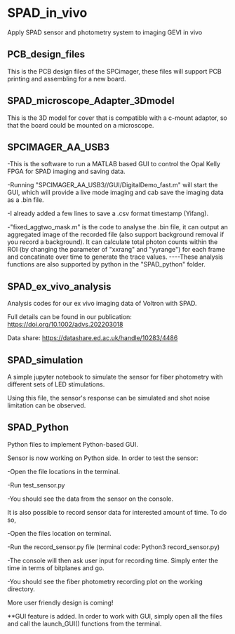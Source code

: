 # SPAD_in_vivo
Apply SPAD sensor and photometry system to imaging GEVI in vivo

## PCB_design_files
This is the PCB design files of the SPCimager, these files will support PCB printing and assembling for a new board.

## SPAD_microscope_Adapter_3Dmodel
This is the 3D model for cover that is compatible with a c-mount adaptor, so that the board could be mounted on a microscope.

## SPCIMAGER_AA_USB3
-This is the software to run a MATLAB based GUI to control the Opal Kelly FPGA for SPAD imaging and saving data.

-Running "SPCIMAGER_AA_USB3//GUI/DigitalDemo_fast.m" will start the GUI, which will provide a live mode imaging and cab save the imaging data as a .bin file.

-I already added a few lines to save a .csv format timestamp (Yifang).

-"fixed_aggtwo_mask.m" is the code to analyse the .bin file, it can output an aggregated image of the recorded file (also support background removal if you record a background). It can calculate total photon counts within the ROI (by changing the parameter of "xxrang" and "yyrange") for each frame and concatinate over time to generate the trace values. ----These analysis functions are also supported by python in the "SPAD_python" folder.

## SPAD_ex_vivo_analysis
Analysis codes for our ex vivo imaging data of Voltron with SPAD.

Full details can be found in our publication: https://doi.org/10.1002/advs.202203018

Data share: https://datashare.ed.ac.uk/handle/10283/4486

## SPAD_simulation 
A simple jupyter notebook to simulate the sensor for fiber photometry with different sets of LED stimulations. 

Using this file, the sensor's response can be simulated and shot noise limitation can be observed. 

## SPAD_Python
Python files to implement Python-based GUI. 

Sensor is now working on Python side. In order to test the sensor:

-Open the file locations in the terminal. 

-Run test_sensor.py 

-You should see the data from the sensor on the console. 

It is also possible to record sensor data for interested amount of time. To do so, 

-Open the files location on terminal. 

-Run the record_sensor.py file (terminal code: Python3 record_sensor.py)

-The console will then ask user input for recording time. Simply enter the time in terms of bitplanes and go. 

-You should see the fiber photometry recording plot on the working directory. 


More user friendly design is coming! 

**GUI feature is added. In order to work with GUI, simply open all the files and call the launch_GUI() functions from the terminal. 
